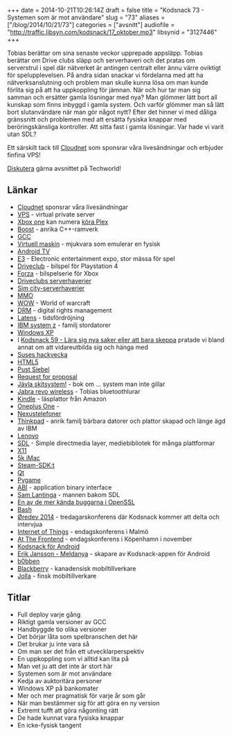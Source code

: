 +++
date = 2014-10-21T10:26:14Z
draft = false
title = "Kodsnack 73 - Systemen som är mot användare"
slug = "73"
aliases = ["/blog/2014/10/21/73"]
categories = ["avsnitt"]
audiofile = "http://traffic.libsyn.com/kodsnack/17_oktober.mp3"
libsynid = "3127446"
+++

Tobias berättar om sina senaste veckor upprepade appsläpp. Tobias berättar om Drive clubs släpp och serverhaveri och det pratas om serverstrul i spel där nätverket är antingen centralt eller ännu värre oviktigt för spelupplevelsen. På andra sidan snackar vi fördelarna med att ha nätverksanslutning och problem man skulle kunna lösa om man kunde förlita sig på att ha uppkoppling för jämnan. När och hur tar man sig samman och ersätter gamla lösningar med nya? Man glömmer lätt bort all kunskap som finns inbyggd i gamla system. Och varför glömmer man så lätt bort slutanvändare när man gör något nytt? Efter det hinner vi med dåliga gränssnitt och problemen med att ersätta fysiska knappar med beröringskänsliga kontroller. Att sitta fast i gamla lösningar. Var hade vi varit utan SDL?

Ett särskilt tack till [Cloudnet](http://www.cloudnet.se) som sponsrar våra livesändningar och erbjuder finfina VPS!

[Diskutera](http://techworld.idg.se/2.2524/1.589207/) gärna avsnittet på Techworld!

## Länkar ##
* [Cloudnet](http://www.cloudnet.se) sponsrar våra livesändningar
* [VPS](http://en.wikipedia.org/wiki/Virtual_private_server) - virtual private server
* [Xbox one](http://en.wikipedia.org/wiki/Xbox_One) kan numera [köra Plex](https://blog.plex.tv/2014/10/05/plex-xbox-one-xbox-360/)
* [Boost](http://www.boost.org) - anrika C++-ramverk
* [GCC](https://gcc.gnu.org)
* [Virtuell maskin](http://en.wikipedia.org/wiki/Virtual_machine) - mjukvara som emulerar en fysisk
* [Android TV](http://en.wikipedia.org/wiki/Android_TV)
* [E3](http://en.wikipedia.org/wiki/Electronic_Entertainment_Expo) - Electronic entertainment expo, stor mässa för spel
* [Driveclub](http://en.wikipedia.org/wiki/Driveclub) - bilspel för Playstation 4
* [Forza](http://en.wikipedia.org/wiki/Forza_Motorsport_%28series%29) - bilspelserie för Xbox
* [Driveclubs serverhaverier](http://www.vg247.com/2014/10/08/driveclub-ps-plus-edition-delayed-due-to-server-problems/)
* [Sim city-serverhaverier](http://arstechnica.com/gaming/2013/03/clogged-streets-simcity-launch-plagued-by-server-problems/)
* [MMO](http://en.wikipedia.org/wiki/Massively_multiplayer_online_game)
* [WOW](http://en.wikipedia.org/wiki/World_of_Warcraft) - World of warcraft
* [DRM](http://en.wikipedia.org/wiki/Digital_rights_management) - digital rights management
* [Latens](http://en.wikipedia.org/wiki/Latency_%28engineering%29) - tidsfördröjning
* [IBM system z](http://en.wikipedia.org/wiki/IBM_System_z) - familj stordatorer
* [Windows XP](http://en.wikipedia.org/wiki/Windows_XP)
* I [Kodsnack 59 - Lära sig nya saker eller att bara skeppa](http://kodsnack.se/59/) pratade vi bland annat om att vidareutbilda sig och hänga med
* [Suses hackvecka](https://hackweek.suse.com/)
* [HTML5](http://en.wikipedia.org/wiki/HTML5)
* [Pust Siebel](http://computersweden.idg.se/2.2683/1.547944/haveriet-inifran--sa-gick-pust-fran-succ%C3%A9-till-fiasko)
* [Request for proposal](http://en.wikipedia.org/wiki/Request_for_proposal)
* [Jävla skitsystem!](http://javlaskitsystem.se/) - bok om … system man inte gillar
* [Jabra revo wireless](http://thewirecutter.com/reviews/best-bluetooth-on-or-over-ear-headphones/) - Tobias bluetoothlurar
* [Kindle](http://en.wikipedia.org/wiki/Amazon_Kindle) - läsplattor från Amazon
* [Oneplus One](http://oneplus.net/one) - 
* [Nexustelefoner](http://en.wikipedia.org/wiki/Google_Nexus#Smartphones)
* [Thinkpad](http://en.wikipedia.org/wiki/ThinkPad) - anrik familj bärbara datorer och plattor skapad och länge ägd av IBM
* [Lenovo](http://www.lenovo.com/)
* [SDL](https://www.libsdl.org/) - Simple directmedia layer, mediebibliotek för många plattformar
* [X11](http://en.wikipedia.org/wiki/X_Window_System)
* [5k iMac](http://arstechnica.com/apple/2014/10/apple-updates-desktop-imac-line-with-5k-retina-displays/)
* [Steam-SDK:t](https://partner.steamgames.com/)
* [Qt](https://qt-project.org/)
* [Pygame](http://www.pygame.org/news.html)
* [ABI](http://en.wikipedia.org/wiki/Application_binary_interface) - application binary interface
* [Sam Lantinga](http://en.wikipedia.org/wiki/Sam_Lantinga) - mannen bakom SDL
* [En av de mer kända buggarna i OpenSSL](http://en.wikipedia.org/wiki/Heartbleed)
* [Bash](http://en.wikipedia.org/wiki/Bash_%28Unix_shell%29)
* [Øredev 2014](http://oredev.org/) - tredagarskonferens där Kodsnack kommer att delta och intervjua
* [Internet of Things](http://www.iotconf.se/) - endagskonferens i Malmö
* [At The Frontend](http://www.atthefrontend.dk/) - endagskonferens i Köpenhamn i november
* [Kodsnack för Android](https://play.google.com/store/apps/details?id=se.kodsnack&hl=sv)
* [Erik Jansson - Meldanya](https://twitter.com/Meldanya) - skapare av Kodsnack-appen för Android
* [b0bben](https://twitter.com/b0bben)
* [Blackberry](http://en.wikipedia.org/wiki/BlackBerry) - kanadensisk mobiltillverkare
* [Jolla](http://en.wikipedia.org/wiki/Jolla) - finsk mobiltillverkare

## Titlar ##
* Full deploy varje gång
* Riktigt gamla versioner av GCC
* Handbyggde tio olika versioner
* Det börjar låta som spelbranschen det här
* Det brukar ju inte vara så
* Om man ser det från ett utvecklarperspektiv
* En uppkoppling som vi alltid kan lita på
* Man vet ju att det inte är stort här
* Systemen som är mot användare
* Kedja av auktoritära personer
* Windows XP på bankomater
* Mer och mer pragmatisk för varje år som går
* När man bestämmer sig för att göra en ny version
* Extremt tufft att göra någonting rätt
* De hade kunnat vara fysiska knappar
* En icke-fysisk tangent

